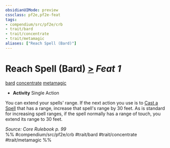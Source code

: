 ```yaml
---
obsidianUIMode: preview
cssclass: pf2e,pf2e-feat
tags:
- compendium/src/pf2e/crb
- trait/bard
- trait/concentrate
- trait/metamagic
aliases: ["Reach Spell (Bard)"]
---
```

# Reach Spell (Bard)  [>](rules/core-rulebook/chapter-9-playing-the-game.md#Actions "Single Action") *Feat 1*  
[bard](rules/traits/bard.md "Bard Class Trait")  [concentrate](rules/traits/concentrate.md "Concentrate Action & Ability Trait")  [metamagic](rules/traits/metamagic.md "Metamagic General Trait")  

- **Activity** Single Action

You can extend your spells' range. If the next action you use is to [Cast a Spell](rules/actions/cast-a-spell.md) that has a range, increase that spell's range by 30 feet. As is standard for increasing spell ranges, if the spell normally has a range of touch, you extend its range to 30 feet.

*Source: Core Rulebook p. 99*  
%% #compendium/src/pf2e/crb #trait/bard #trait/concentrate #trait/metamagic %%